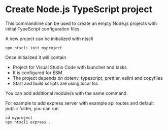 # Create Node.js TypeScript project

This commandline can be used to create an empty Node.js projects with initial TypeScript configuration files.

A new project can be initialized with ntscli
```
npx ntscli init myproject
```

Once initialized it will contain
- Project for Visual Studio Code with launcher and tasks
- It is configured for ESM
- The project depends on dotenv, typescript, prettier, eslint and copyfiles
- Start and build scripts are using local tsc

You can add additional module/s with the same command.

For example to add express server with example api routes and default public folder, you can run
```
cd myproject
npx ntscli express .
```
